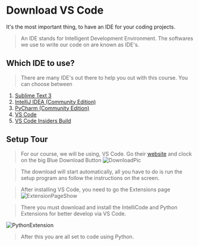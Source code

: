 # Download VS Code

It's the most important thing, to have an IDE for your coding projects.

> An IDE stands for Intelligent Development Environment. The softwares we use to write our code on are known as IDE's.

## Which IDE to use?

> There are many IDE's out there to help you out with this course. You can choose between

1. [Sublime Text 3](https://www.sublimetext.com/3)
2. [IntelliJ IDEA (Community Edition)](https://www.jetbrains.com/idea/)
3. [PyCharm (Community Edition)](https://www.jetbrains.com/pycharm/download/#section=windows)
4. [VS Code](https://code.visualstudio.com/)
5. [VS Code Insiders Build](https://code.visualstudio.com/insiders/)

## Setup Tour

> For our course, we will be using, VS Code.
> Go their [website](https://code.visualstudio.com/) and clock on the big 
Blue Download Button
 ![DownloadPic](https://media.discordapp.net/attachments/809838525377413161/814575028594802738/unknown.png)

> The download will start automatically, all you have to do is run the setup program ans follow the instructions on the screen.

> After installing VS Code, you need to go the Extensions page
 ![ExtensionPageShow](https://media.discordapp.net/attachments/809838525377413161/814570943903957062/unknown.png?width=104&height=400)

> There you must download and install the IntelliCode and Python Extensions for better develop via VS Code.

![PythonExtension](https://media.discordapp.net/attachments/809838525377413161/814571608907841636/unknown.png?width=883&height=402)

> After this you are all set to code using Python.
